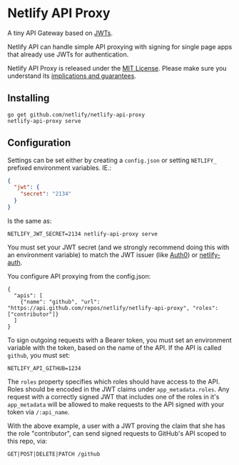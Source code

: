 # Netlify API Proxy

A tiny API Gateway based on [JWTs](https://jwt.io/).

Netlify API can handle simple API proxying with signing for single page apps that already use JWTs for authentication.

Netlify API Proxy is released under the [MIT License](LICENSE).
Please make sure you understand its [implications and guarantees](https://writing.kemitchell.com/2016/09/21/MIT-License-Line-by-Line.html).

## Installing

```
go get github.com/netlify/netlify-api-proxy
netlify-api-proxy serve
```

## Configuration

Settings can be set either by creating a `config.json` or setting `NETLIFY_` prefixed environment
variables. IE.:

```json
{
  "jwt": {
    "secret": "2134"
  }
}
```

Is the same as:

```
NETLIFY_JWT_SECRET=2134 netlify-api-proxy serve
```

You must set your JWT secret (and we strongly recommend doing this with an environment variable)
to match the JWT issuer (like [Auth0](https://auth0.com)) or [netlify-auth](https://github.com/netlify/netlify-auth).

You configure API proxying from the config.json:

```
{
  "apis": [
    {"name": "github", "url": "https://api.github.com/repos/netlify/netlify-api-proxy", "roles": ["contributor"]}
  ]
}
```

To sign outgoing requests with a Bearer token, you must set an environment variable with the token,
based on the name of the API. If the API is called `github`, you must set:

```
NETLIFY_API_GITHUB=1234
```

The `roles` property specifies which roles should have access to the API. Roles should be encoded in the
JWT claims under `app_metadata.roles`. Any request with a correctly signed JWT that includes one of the
roles in it's `app_metadata` will be allowed to make requests to the API signed with your token via
`/:api_name`.

With the above example, a user with a JWT proving the claim that she has the role "contributor", can
send signed requests to GitHub's API scoped to this repo, via:

```
GET|POST|DELETE|PATCH /github
```
